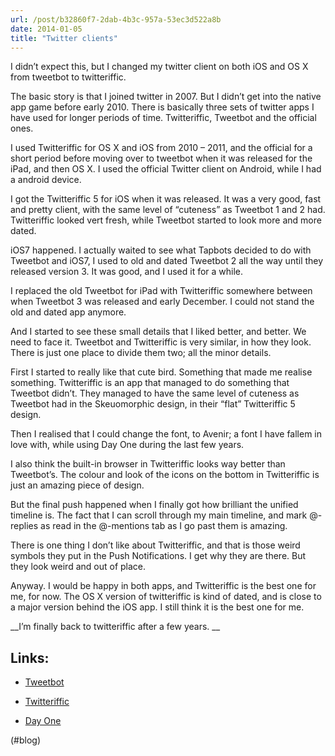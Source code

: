 ```yaml
---
url: /post/b32860f7-2dab-4b3c-957a-53ec3d522a8b
date: 2014-01-05
title: "Twitter clients"
---
```


I didn&#8217;t expect this, but I changed my twitter client on both iOS and OS X from tweetbot to twitteriffic.



The basic story is that I joined twitter in 2007. But I didn&#8217;t get into the native app game before early 2010. There is basically three sets of twitter apps I have used for longer periods of time. Twitteriffic, Tweetbot and the official ones.



I used Twitteriffic for OS X and iOS from 2010 &#8211; 2011, and the official for a short period before moving over to tweetbot when it was released for the iPad, and then OS X. I used the official Twitter client on Android, while I had a android device.



I got the Twitteriffic 5 for iOS when it was released. It was a very good, fast and pretty client, with the same level of &#8220;cuteness&#8221; as Tweetbot 1 and 2 had. Twitteriffic looked vert fresh, while Tweetbot started to look more and more dated.



iOS7 happened. I actually waited to see what Tapbots decided to do with Tweetbot and iOS7, I used to old and dated Tweetbot 2 all the way until they released version 3. It was good, and I used it for a while.



I replaced the old Tweetbot for iPad with Twitteriffic somewhere between when Tweetbot 3 was released and early December. I could not stand the old and dated app anymore.



And I started to see these small details that I liked better, and better. We need to face it. Tweetbot and Twitteriffic is very similar, in how they look. There is just one place to divide them two; all the minor details.



First I started to really like that cute bird. Something that made me realise something. Twitteriffic is an app that managed to do something that Tweetbot didn&#8217;t. They managed to have the same level of cuteness as Tweetbot had in the Skeuomorphic design, in their &#8220;flat&#8221; Twitteriffic 5 design.



Then I realised that I could change the font, to Avenir; a font I have fallem in love with, while using Day One during the last few years.



I also think the built-in browser in Twitteriffic looks way better than Tweetbot&#8217;s. The colour and look of the icons on the bottom in Twitteriffic is just an amazing piece of design.



But the final push happened when I finally got how brilliant the unified timeline is. The fact that I can scroll through my main timeline, and mark @-replies as read in the @-mentions tab as I go past them is amazing.



There is one thing I don&#8217;t like about Twitteriffic, and that is those weird symbols they put in the Push Notifications. I get why they are there. But they look weird and out of place.



Anyway. I would be happy in both apps, and Twitteriffic is the best one for me, for now. The OS X version of twitteriffic is kind of dated, and is close to a major version behind the iOS app. I still think it is the best one for me.



\_\_I&#8217;m finally back to twitteriffic after a few years. \_\_



## Links:



  * [Tweetbot][1]</p> 

  * [Twitteriffic][2]



  * [Day One][3]



(#blog)



 [1]: http://tapbots.com/software/tweetbot/

 [2]: http://twitterrific.com

 [3]: http://dayoneapp.com